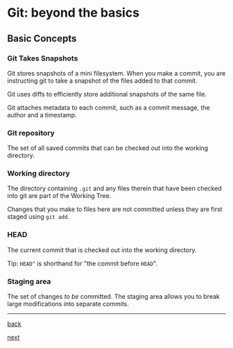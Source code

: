 # Git: beyond the basics

## Basic Concepts

### Git Takes Snapshots

Git stores snapshots of a mini filesystem. When you make a commit, you are
instructing git to take a snapshot of the files added to that commit.

Git uses diffs to efficiently store additional snapshots of the same file.

Git attaches metadata to each commit, such as a commit message, the author and
a timestamp.

### Git repository

The set of all saved commits that can be checked out into the working
directory.

### Working directory

The directory containing `.git` and any files therein that have been checked
into git are part of the Working Tree.

Changes that you make to files here are not committed unless they are first
staged using `git add`.

### HEAD

The current commit that is checked out into the working directory.

Tip: `HEAD^` is shorthand for "the commit before `HEAD`".

### Staging area

The set of changes *to be* committed. The staging area allows you to break
large modifications into separate commits.

---

[back](05.md)

[next](07.md)
